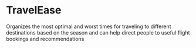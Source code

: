 # TravelEase
Organizes the most optimal and worst times for traveling to different destinations based on the season and can help direct people to useful flight bookings and recommendations
